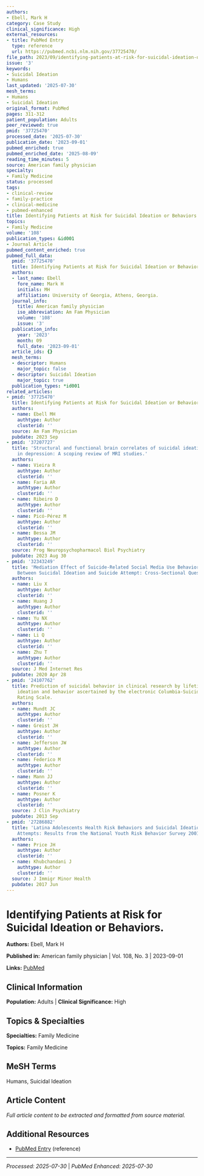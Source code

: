 ```yaml
---
authors:
- Ebell, Mark H
category: Case Study
clinical_significance: High
external_resources:
- title: PubMed Entry
  type: reference
  url: https://pubmed.ncbi.nlm.nih.gov/37725470/
file_path: 2023/09/identifying-patients-at-risk-for-suicidal-ideation-or-behavi.md
issue: '3'
keywords:
- Suicidal Ideation
- Humans
last_updated: '2025-07-30'
mesh_terms:
- Humans
- Suicidal Ideation
original_format: PubMed
pages: 311-312
patient_population: Adults
peer_reviewed: true
pmid: '37725470'
processed_date: '2025-07-30'
publication_date: '2023-09-01'
pubmed_enriched: true
pubmed_enriched_date: '2025-08-09'
reading_time_minutes: 5
source: American family physician
specialty:
- Family Medicine
status: processed
tags:
- clinical-review
- family-practice
- clinical-medicine
- pubmed-enhanced
title: Identifying Patients at Risk for Suicidal Ideation or Behaviors.
topics:
- Family Medicine
volume: '108'
publication_types: &id001
- Journal Article
pubmed_content_enriched: true
pubmed_full_data:
  pmid: '37725470'
  title: Identifying Patients at Risk for Suicidal Ideation or Behaviors.
  authors:
  - last_name: Ebell
    fore_name: Mark H
    initials: MH
    affiliation: University of Georgia, Athens, Georgia.
  journal_info:
    title: American family physician
    iso_abbreviation: Am Fam Physician
    volume: '108'
    issue: '3'
  publication_info:
    year: '2023'
    month: 09
    full_date: '2023-09-01'
  article_ids: {}
  mesh_terms:
  - descriptor: Humans
    major_topic: false
  - descriptor: Suicidal Ideation
    major_topic: true
  publication_types: *id001
related_articles:
- pmid: '37725470'
  title: Identifying Patients at Risk for Suicidal Ideation or Behaviors.
  authors:
  - name: Ebell MH
    authtype: Author
    clusterid: ''
  source: Am Fam Physician
  pubdate: 2023 Sep
- pmid: '37207727'
  title: 'Structural and functional brain correlates of suicidal ideation and behaviors
    in depression: A scoping review of MRI studies.'
  authors:
  - name: Vieira R
    authtype: Author
    clusterid: ''
  - name: Faria AR
    authtype: Author
    clusterid: ''
  - name: Ribeiro D
    authtype: Author
    clusterid: ''
  - name: Picó-Pérez M
    authtype: Author
    clusterid: ''
  - name: Bessa JM
    authtype: Author
    clusterid: ''
  source: Prog Neuropsychopharmacol Biol Psychiatry
  pubdate: 2023 Aug 30
- pmid: '32343249'
  title: 'Mediation Effect of Suicide-Related Social Media Use Behaviors on the Association
    Between Suicidal Ideation and Suicide Attempt: Cross-Sectional Questionnaire Study.'
  authors:
  - name: Liu X
    authtype: Author
    clusterid: ''
  - name: Huang J
    authtype: Author
    clusterid: ''
  - name: Yu NX
    authtype: Author
    clusterid: ''
  - name: Li Q
    authtype: Author
    clusterid: ''
  - name: Zhu T
    authtype: Author
    clusterid: ''
  source: J Med Internet Res
  pubdate: 2020 Apr 28
- pmid: '24107762'
  title: Prediction of suicidal behavior in clinical research by lifetime suicidal
    ideation and behavior ascertained by the electronic Columbia-Suicide Severity
    Rating Scale.
  authors:
  - name: Mundt JC
    authtype: Author
    clusterid: ''
  - name: Greist JH
    authtype: Author
    clusterid: ''
  - name: Jefferson JW
    authtype: Author
    clusterid: ''
  - name: Federico M
    authtype: Author
    clusterid: ''
  - name: Mann JJ
    authtype: Author
    clusterid: ''
  - name: Posner K
    authtype: Author
    clusterid: ''
  source: J Clin Psychiatry
  pubdate: 2013 Sep
- pmid: '27286882'
  title: 'Latina Adolescents Health Risk Behaviors and Suicidal Ideation and Suicide
    Attempts: Results from the National Youth Risk Behavior Survey 2001-2013.'
  authors:
  - name: Price JH
    authtype: Author
    clusterid: ''
  - name: Khubchandani J
    authtype: Author
    clusterid: ''
  source: J Immigr Minor Health
  pubdate: 2017 Jun
---
```


# Identifying Patients at Risk for Suicidal Ideation or Behaviors.

**Authors:** Ebell, Mark H

**Published in:** American family physician | Vol. 108, No. 3 | 2023-09-01

**Links:** [PubMed](https://pubmed.ncbi.nlm.nih.gov/37725470/)

## Clinical Information

**Population:** Adults | **Clinical Significance:** High

## Topics & Specialties

**Specialties:** Family Medicine

**Topics:** Family Medicine

## MeSH Terms

Humans, Suicidal Ideation

## Article Content

*Full article content to be extracted and formatted from source material.*

## Additional Resources

- [PubMed Entry](https://pubmed.ncbi.nlm.nih.gov/37725470/) (reference)

---

*Processed: 2025-07-30* | *PubMed Enhanced: 2025-07-30*
